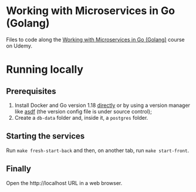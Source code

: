 # Working with Microservices in Go (Golang)

Files to code along the [Working with Microservices in Go (Golang)](https://www.udemy.com/course/working-with-microservices-in-go/) course on Udemy.

# Running locally

## Prerequisites

1. Install Docker and Go version 1.18 [directly](https://go.dev/doc/install) or by using a version manager like [asdf](https://asdf-vm.com/) (the version config file is under source control);
2. Create a `db-data` folder and, inside it, a `postgres` folder.

## Starting the services

Run `make fresh-start-back` and then, on another tab, run `make start-front`.

## Finally

Open the http://localhost URL in a web browser.